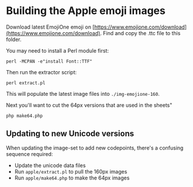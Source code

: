 # Building the Apple emoji images

Download latest EmojiOne emoji on [https://www.emojione.com/download](https://www.emojione.com/download).
Find and copy the .ttc file to this folder.

You may need to install a Perl module first:

    perl -MCPAN -e"install Font::TTF"

Then run the extractor script:

    perl extract.pl

This will populate the latest image files into `./img-emojione-160`.

Next you'll want to cut the 64px versions that are used in the sheets"

    php make64.php


## Updating to new Unicode versions

When updating the image-set to add new codepoints, there's a confusing sequence required:

* Update the unicode data files
* Run `apple/extract.pl` to pull the 160px images
* Run `apple/make64.php` to make the 64px images

